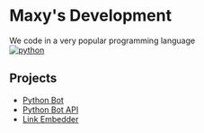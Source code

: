 # Maxy's Development
We code in a very popular programming language \
[![python](https://img.shields.io/badge/-python-blue?logo=python&logoColor=white&style=for-the-badge)](https://python.org)

## Projects
- [Python Bot](https://github.com/maxy-devs/pythonbot)
- [Python Bot API](https://github.com/maxy-devs/pythonbotapi)
- [Link Embedder](https://github.com/maxy-devs/embedlink)

